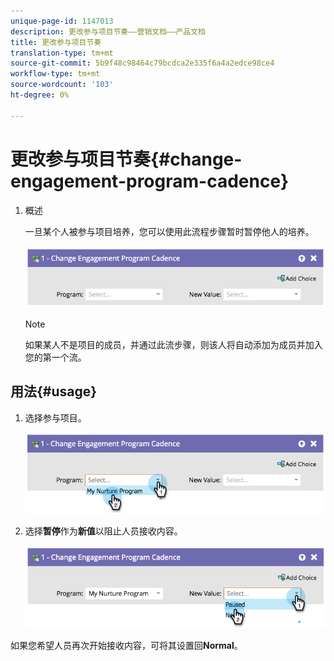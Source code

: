 ```yaml
---
unique-page-id: 1147013
description: 更改参与项目节奏——营销文档——产品文档
title: 更改参与项目节奏
translation-type: tm+mt
source-git-commit: 5b9f48c98464c79bcdca2e335f6a4a2edce98ce4
workflow-type: tm+mt
source-wordcount: '103'
ht-degree: 0%

---
```



# 更改参与项目节奏{#change-engagement-program-cadence}

1. 概述

   一旦某个人被参与项目培养，您可以使用此流程步骤暂时暂停他人的培养。

   ![](assets/image2014-9-22-14-3a48-3a53.png)

   >[!NOTE]
   >
   >如果某人不是项目的成员，并通过此流步骤，则该人将自动添加为成员并加入您的第一个流。

## 用法{#usage}

1. 选择参与项目。

   ![](assets/image2014-9-22-14-3a49-3a27.png)

1. 选择&#x200B;**暂停**&#x200B;作为&#x200B;**新值**&#x200B;以阻止人员接收内容。

   ![](assets/image2014-9-22-14-3a49-3a31.png)

如果您希望人员再次开始接收内容，可将其设置回&#x200B;**Normal**。
